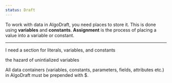 ```yaml
---
status: Draft
---
```

To work with data in AlgoDraft, you need places to store it. This is done using **variables** and **constants**. **Assignment** is the process of placing a value into a variable or constant.

---
I need a section for literals, variables, and constants

the hazard of unintialized variables

All data containers (variables, constants, parameters, fields, attributes etc.) in AlgoDraft must be prepended with $.